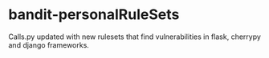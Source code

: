 # bandit-personalRuleSets
Calls.py updated with new rulesets that find vulnerabilities in flask, cherrypy and django frameworks.
